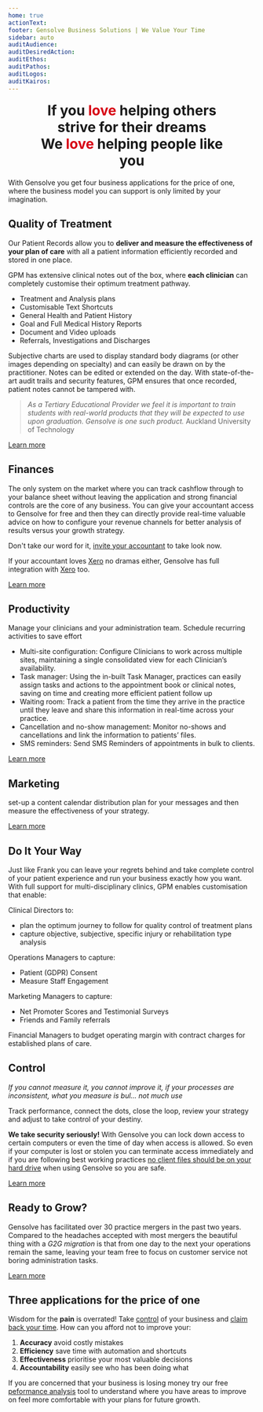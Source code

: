 ```yaml
---
home: true
actionText:
footer: Gensolve Business Solutions | We Value Your Time
sidebar: auto
auditAudience:
auditDesiredAction:
auditEthos:
auditPathos:
auditLogos:
auditKairos:
---
```


<h2 style="font-size: 2em; margin: 1.2rem auto;width:80%;text-align:center">If you <span style="color:#D70014;font-weight:bold">love</span> helping others strive for their dreams<br>We <span style="color:#D70014;font-weight:bold">love</span> helping people like you</h2>

With Gensolve you get four business applications for the price of one, where the business model you can support is only limited by your imagination.

## Quality of Treatment

Our Patient Records allow you to **deliver and measure the effectiveness of your plan of care** with all a patient information efficiently recorded and stored in one place.

GPM has extensive clinical notes out of the box, where **each clinician** can completely customise their optimum treatment pathway.

- Treatment and Analysis plans
- Customisable Text Shortcuts
- General Health and Patient History
- Goal and Full Medical History Reports
- Document and Video uploads
- Referrals, Investigations and Discharges

Subjective charts are used to display standard body diagrams (or other images depending on specialty) and can easily be drawn on by the practitioner. Notes can be edited or extended on the day. With state-of-the-art audit trails and security features, GPM ensures that once recorded, patient notes cannot be tampered with.

> _As a Tertiary Educational Provider we feel it is important to train students with real-world products that they will be expected to use upon graduation. Gensolve is one such product._ Auckland University of Technology

[Learn more](/growth/)

## Finances

The only system on the market where you can track cashflow through to your balance sheet without leaving the application and strong financial controls are the core of any business. You can give your accountant access to Gensolve for free and then they can directly provide real-time valuable advice on how to configure your revenue channels for better analysis of results versus your growth strategy.

Don't take our word for it, [invite your accountant](/roles/accountant.md) to take look now.

If your accountant loves [Xero](https://www.xero.com/) no dramas either, Gensolve has full integration with [Xero](https://www.xero.com/) too.

[Learn more](/growth/)

## Productivity

Manage your clinicians and your administration team. Schedule recurring activities to save effort

- Multi-site configuration: Configure Clinicians to work across multiple sites, maintaining a single consolidated view for each Clinician’s availability.
- Task manager: Using the in-built Task Manager, practices can easily assign tasks and actions to the appointment book or clinical notes, saving on time and creating more efficient patient follow up
- Waiting room: Track a patient from the time they arrive in the practice until they leave and share this information in real-time across your practice.
- Cancellation and no-show management: Monitor no-shows and cancellations and link the information to patients’ files.
- SMS reminders: Send SMS Reminders of appointments in bulk to clients.

[Learn more](/growth/)

## Marketing

set-up a content calendar distribution plan for your messages and then measure the effectiveness of your strategy.

[Learn more](/growth/)

## Do It Your Way

Just like Frank you can leave your regrets behind and take complete control of your patient experience and run your business exactly how you want. With full support for multi-disciplinary clinics, GPM enables customisation that enable:

Clinical Directors to:

- plan the optimum journey to follow for quality control of treatment plans
- capture objective, subjective, specific injury or rehabilitation type analysis

Operations Managers to capture:

- Patient (GDPR) Consent
- Measure Staff Engagement

Marketing Managers to capture:

- Net Promoter Scores and Testimonial Surveys
- Friends and Family referrals

Financial Managers to budget operating margin with contract charges for established plans of care.

## Control

_If you cannot measure it, you cannot improve it, if your processes are inconsistent, what you measure is bul... not much use_

Track performance, connect the dots, close the loop, review your strategy and adjust to take control of your destiny.

**We take security seriously!** With Gensolve you can lock down access to certain computers or even the time of day when access is allowed. So even if your computer is lost or stolen you can terminate access immediately and if you are following best working practices [no client files should be on your hard drive](/growth/compliance/file-management.md) when using Gensolve so you are safe.

[Learn more](./control/)

## Ready to Grow?

Gensolve has facilitated over 30 practice mergers in the past two years. Compared to the headaches accepted with most mergers the beautiful thing with a _G2G migration_ is that from one day to the next your operations remain the same, leaving your team free to focus on customer service not boring administration tasks.

[Learn more](/growth/growth-migrations/)

## Three applications for the price of one

Wisdom for the **pain** is overrated! Take [control](/control/) of your business and [claim back your time](/journey/demo/). How can you afford not to improve your:

1. **Accuracy** avoid costly mistakes
2. **Efficiency** save time with automation and shortcuts
3. **Effectiveness** prioritise your most valuable decisions
4. **Accountability** easily see who has been doing what

If you are concerned that your business is losing money try our free [peformance analysis](https://drive.google.com/a/gensolve.com/uc?authuser=0&id=11f6rMWAp61vytiQfZq2xvCX2sOnvI2fn&export=download) tool to understand where you have areas to improve on feel more comfortable with your plans for future growth.
